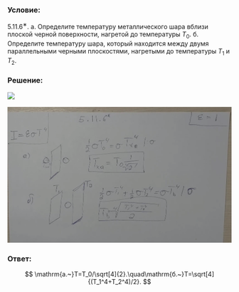 ###  Условие: 

$5.11.6^{∗}.$ а. Определите температуру металлического шара вблизи плоской черной поверхности, нагретой до температуры $T_0$. 
б. Определите температуру шара, который находится между двумя параллельными черными плоскостями, нагретыми до температуры $T_1$ и $T_2$. 

###  Решение: 

![](https://www.youtube.com/embed/2AXM4KQf2ZA) 

![|1618x980, 67%](../../img/5.11.6/01.png) 

###  Ответ: 


$$
\mathrm{a.~}T=T_0/\sqrt[4]{2}.\quad\mathrm{б.~}T=\sqrt[4]{(T_1^4+T_2^4)/2}.
$$